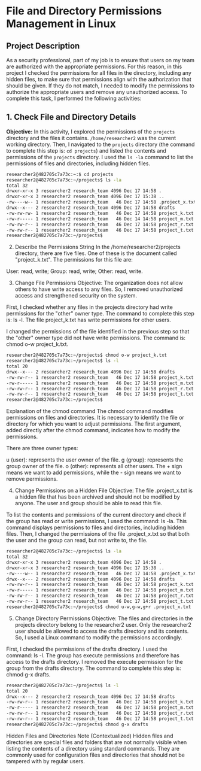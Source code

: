 # File and Directory Permissions Management in Linux

## Project Description
As a security professional, part of my job is to ensure that users on my team are 
authorized with the appropriate permissions. For this reason, in this project I checked 
the permissions for all files in the directory, including any hidden files, to make sure 
that permissions align with the authorization that should be given. If they do not match, 
I needed to modify the permissions to authorize the appropriate users and remove any 
unauthorized access.
To complete this task, I performed the following activities:

## 1. Check File and Directory Details
**Objective:** In this activity, I explored the permissions of the `projects` directory 
and the files it contains.
`/home/researcher2` was the current working directory. Then, I navigated to the `projects` 
directory (the command to complete this step is: `cd projects`) and listed the contents 
and permissions of the `projects` directory. I used the `ls -la` command to list the 
permissions of files and directories, including hidden files.

```bash
researcher2@482705c7a73c:~:$ cd projects
researcher2@482705c7a73c:~/projects$ ls -la
total 32
drwxr-xr-x 3 researcher2 research_team 4096 Dec 17 14:58 .
drwxr-xr-x 3 researcher2 research_team 4096 Dec 17 15:38 ..
-rw----w-- 1 researcher2 research_team   46 Dec 17 14:58 .project_x.txt
drwx--x--- 2 researcher2 research_team 4096 Dec 17 14:58 drafts
-rw-rw-rw- 1 researcher2 research_team   46 Dec 17 14:58 project_k.txt
-rw-r----- 1 researcher2 research_team   46 Dec 14 14:58 project_m.txt
-rw-rw-r-- 1 researcher2 research_team   46 Dec 17 14:58 project_r.txt
-rw-rw-r-- 1 researcher2 research_team   46 Dec 17 14:58 project_t.txt
researcher2@482705c7a73c:~/projects$
```
2. Describe the Permissions String
In the /home/researcher2/projects directory, there are five files. One of these is the 
document called "project_k.txt". The permissions for this file are:

User: read, write;
Group: read, write;
Other: read, write.

3. Change File Permissions
Objective: The organization does not allow others to have write access to any files. So, I 
removed unauthorized access and strengthened security on the system.

First, I checked whether any files in the projects directory had write permissions for the 
"other" owner type.
The command to complete this step is: ls -l.
The file project_k.txt has write permissions for other users.

I changed the permissions of the file identified in the previous step so that the "other" 
owner type did not have write permissions.
The command is: chmod o-w project_k.txt.

```bash
researcher2@482705c7a73c:~/projects$ chmod o-w project_k.txt
researcher2@482705c7a73c:~/projects$ ls -l
total 20
drwx--x--- 2 researcher2 research_team 4096 Dec 17 14:58 drafts
-rw-rw-r-- 1 researcher2 research_team   46 Dec 17 14:58 project_k.txt
-rw-r----- 1 researcher2 research_team   46 Dec 17 14:58 project_m.txt
-rw-rw-r-- 1 researcher2 research_team   46 Dec 17 14:58 project_r.txt
-rw-rw-r-- 1 researcher2 research_team   46 Dec 17 14:58 project_t.txt
researcher2@482705c7a73c:~/projects$
```
Explanation of the chmod command
The chmod command modifies permissions on files and directories. It is necessary to 
identify the file or directory for which you want to adjust permissions.
The first argument, added directly after the chmod command, indicates how to modify the 
permissions.

There are three owner types:

u (user): represents the user owner of the file.
g (group): represents the group owner of the file.
o (other): represents all other users.
The + sign means we want to add permissions, while the - sign means we want to remove 
permissions.

4. Change Permissions on a Hidden File
Objective: The file .project_x.txt is a hidden file that has been archived and should not 
be modified by anyone. The user and group should be able to read this file.

To list the contents and permissions of the current directory and check if the group has 
read or write permissions, I used the command: ls -la. This command displays permissions 
to files and directories, including hidden files.
Then, I changed the permissions of the file .project_x.txt so that both the user and the 
group can read, but not write to, the file.
```bash
researcher2@482705c7a73c:~/projects$ ls -la
total 32
drwxr-xr-x 3 researcher2 research_team 4096 Dec 17 14:58 .
drwxr-xr-x 3 researcher2 research_team 4096 Dec 17 15:38 ..
-rw----w-- 1 researcher2 research_team   46 Dec 17 14:58 .project_x.txt
drwx--x--- 2 researcher2 research_team 4096 Dec 17 14:58 drafts
-rw-rw-r-- 1 researcher2 research_team   46 Dec 17 14:58 project_k.txt
-rw-r----- 1 researcher2 research_team   46 Dec 17 14:58 project_m.txt
-rw-rw-r-- 1 researcher2 research_team   46 Dec 17 14:58 project_r.txt
-rw-rw-r-- 1 researcher2 research_team   46 Dec 17 14:58 project_t.txt
researcher2@482705c7a73c:~/projects$ chmod u-w,g-w,g+r .project_x.txt
```
5. Change Directory Permissions
Objective: The files and directories in the projects directory belong to the researcher2 
user. Only the researcher2 user should be allowed to access the drafts directory and its 
contents. So, I used a Linux command to modify the permissions accordingly.

First, I checked the permissions of the drafts directory. I used the command: ls -l.
The group has execute permissions and therefore has access to the drafts directory.
I removed the execute permission for the group from the drafts directory.
The command to complete this step is: chmod g-x drafts.
```bash
researcher2@482705c7a73c:~/projects$ ls -l
total 20
drwx--x--- 2 researcher2 research_team 4096 Dec 17 14:58 drafts
-rw-rw-r-- 1 researcher2 research_team   46 Dec 17 14:58 project_k.txt
-rw-r----- 1 researcher2 research_team   46 Dec 17 14:58 project_m.txt
-rw-rw-r-- 1 researcher2 research_team   46 Dec 17 14:58 project_r.txt
-rw-rw-r-- 1 researcher2 research_team   46 Dec 17 14:58 project_t.txt
researcher2@482705c7a73c:~/projects$ chmod g-x drafts
```
Hidden Files and Directories Note (Contextualized)
Hidden files and directories are special files and folders that are not normally visible 
when listing the contents of a directory using standard commands. They are commonly used 
for configuration files and directories that should not be tampered with by regular users.
